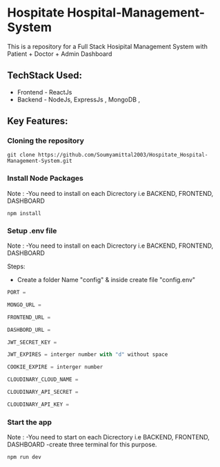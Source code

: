 # Hospitate Hospital-Management-System

This is a repository for a Full Stack Hosipital Management System with Patient + Doctor + Admin Dashboard

## TechStack Used:

- Frontend - ReactJs
- Backend - NodeJs, ExpressJs , MongoDB ,

## Key Features:

### Cloning the repository

```shell
git clone https://github.com/Soumyamittal2003/Hospitate_Hospital-Management-System.git
```

### Install Node Packages

Note :
-You need to install on each Dicrectory i.e  BACKEND, FRONTEND, DASHBOARD

```shell
npm install
```

### Setup .env file

Note :
-You need to install on each Dicrectory i.e BACKEND, FRONTEND, DASHBOARD

Steps:

- Create a folder Name "config" & inside create file "config.env"

```js
PORT =

MONGO_URL =

FRONTEND_URL =

DASHBORD_URL =

JWT_SECRET_KEY =

JWT_EXPIRES = interger number with "d" without space

COOKIE_EXPIRE = interger number 

CLOUDINARY_CLOUD_NAME =

CLOUDINARY_API_SECRET =

CLOUDINARY_API_KEY =


```

### Start the app

Note :
-You need to start on each Dicrectory i.e BACKEND, FRONTEND, DASHBOARD
-create three terminal for this purpose.

```shell
npm run dev
```
